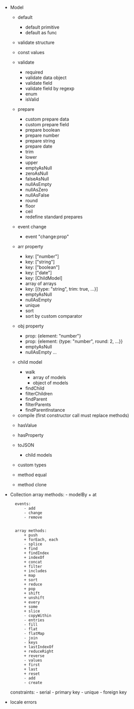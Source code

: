 + Model
    + default
        + default primitive
        + default as func
    
    + validate structure

    + const values

    + validate
        + required
        + validate data object
        + validate field
        + validate field by regexp
        + enum
        + isValid

    + prepare
        + custom prepare data
        + custom prepare field
        + prepare boolean
        + prepare number
        + prepare string
        + prepare date
        + trim
        + lower
        + upper
        + emptyAsNull
        + zeroAsNull
        + falseAsNull
        + nullAsEmpty
        + nullAsZero
        + nullAsFalse
        + round
        + floor
        + ceil
        + redefine standard prepares
    
    + event change
        + event "change:prop"

    + arr property
        + key: ["number"]
        + key: ["string"]
        + key: ["boolean"]
        + key: ["date"]
        + key: [ChildModel]
        + array of arrays
        + key: [{type: "string", trim: true, ...}]
        + emptyAsNull
        + nullAsEmpty
        + unique
        + sort
        + sort by custom comparator
    
    + obj property
        + prop: {element: "number"}
        + prop: {element: {type: "number", round: 2, ...}}
        + emptyAsNull
        + nullAsEmpty
        ...

    + child model
        + walk
            + array of models
            - object of models
        + findChild
        + filterChildren
        + findParent
        + filterParents
        + findParentInstance

    - compile (first constructor call must replace methods)
    + hasValue
    + hasProperty
    + toJSON
        + child models

    + custom types
    + method equal
    + method clone
    
- Collection
    array methods:
        - modelBy
        + at
        
        events:
            - add
            - change
            - remove


        array methods:
            + push
            + forEach, each
            - splice
            + find
            + findIndex
            + indexOf
            + concat
            + filter
            + includes
            + map
            + sort
            + reduce
            + pop
            + shift
            + unshift
            + every
            + some
            + slice
            - copyWithin
            - entries
            - fill
            - flat
            - flatMap
            - join
            - keys
            + lastIndexOf
            + reduceRight
            + reverse
            - values
            + first
            + last
            + reset
            - add
            - create

    constraints:
        - serial
        - primary key
        - unique
        - foreign key

- locale errors